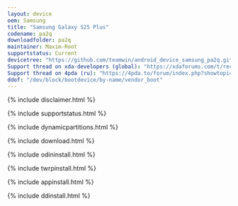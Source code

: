 ```yaml
---
layout: device
oem: Samsung
title: "Samsung Galaxy S25 Plus"
codename: pa2q
downloadfolder: pa2q
maintainer: Maxim-Root
supportstatus: Current
devicetree: "https://github.com/teamwin/android_device_samsung_pa2q.git"
Support thread on xda-developers (global): "https://xdaforums.com/t/recovery-official-twrp-samsung-s25-series.4750592/"
Support thread on 4pda (ru): "https://4pda.to/forum/index.php?showtopic=1103042&view=findpost&p=138260644"
ddof: "/dev/block/bootdevice/by-name/vendor_boot"
---
```


{% include disclaimer.html %}

{% include supportstatus.html %}

{% include dynamicpartitions.html %}

{% include download.html %}

{% include odininstall.html %}

{% include twrpinstall.html %}

{% include appinstall.html %}

{% include ddinstall.html %}